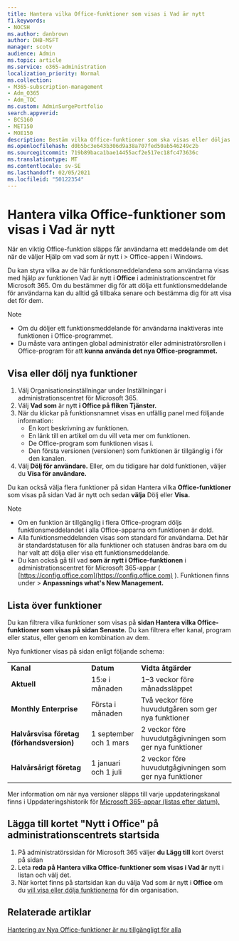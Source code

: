 ```yaml
---
title: Hantera vilka Office-funktioner som visas i Vad är nytt
f1.keywords:
- NOCSH
ms.author: danbrown
author: DHB-MSFT
manager: scotv
audience: Admin
ms.topic: article
ms.service: o365-administration
localization_priority: Normal
ms.collection:
- M365-subscription-management
- Adm_O365
- Adm_TOC
ms.custom: AdminSurgePortfolio
search.appverid:
- BCS160
- MET150
- MOE150
description: Bestäm vilka Office-funktioner som ska visas eller döljas när en användare väljer Hjälp > Vad är nytt i Office-appen i Windows med hjälp av funktionen "Vad är nytt i Office" i administrationscentret för Microsoft 365.
ms.openlocfilehash: d0b5bc3e643b306d9a38a707fed50ab546249c2b
ms.sourcegitcommit: 719b89baca1bae14455acf2e517ec18fc473636c
ms.translationtype: MT
ms.contentlocale: sv-SE
ms.lasthandoff: 02/05/2021
ms.locfileid: "50122354"
---
```

# <a name="manage-which-office-features-appear-in-whats-new"></a>Hantera vilka Office-funktioner som visas i Vad är nytt

När en viktig Office-funktion släpps får användarna ett meddelande om det när de väljer Hjälp om vad som är nytt i  >   Office-appen i Windows.

Du kan styra vilka av de här funktionsmeddelandena som användarna visas med hjälp av funktionen Vad är nytt i **Office** i administrationscentret för Microsoft 365. Om du bestämmer dig för att dölja ett funktionsmeddelande för användarna kan du alltid gå tillbaka senare och bestämma dig för att visa det för dem.

> [!NOTE]
> - Om du döljer ett funktionsmeddelande för användarna inaktiveras inte funktionen i Office-programmet.
> - Du måste vara antingen global administratör eller administratörsrollen i Office-program för att **kunna använda det nya Office-programmet.**

## <a name="show-or-hide-new-features"></a>Visa eller dölj nya funktioner 

1. Välj Organisationsinställningar under Inställningar i administrationscentret för Microsoft 365. 
2. Välj **Vad som** är nytt **i Office på fliken Tjänster.**
3. När du klickar på funktionsnamnet visas en utfällig panel med följande information:
     - En kort beskrivning av funktionen.
     - En länk till en artikel om du vill veta mer om funktionen.
     - De Office-program som funktionen visas i.
     - Den första versionen (versionen) som funktionen är tillgänglig i för den kanalen.
4. Välj **Dölj för användare.** Eller, om du tidigare har dold funktionen, väljer du **Visa för användare.**

Du kan också välja flera funktioner på sidan Hantera vilka **Office-funktioner** som visas på sidan Vad är nytt och sedan **välja** Dölj eller **Visa.**

> [!NOTE]
> - Om en funktion är tillgänglig i flera  Office-program döljs funktionsmeddelandet i alla Office-apparna om funktionen är dold.
> - Alla funktionsmeddelanden visas som standard för användarna. Det här är standardstatusen för alla funktioner och statusen ändras bara om du har valt att dölja eller visa ett funktionsmeddelande.
> - Du kan också gå till vad **som är nytt i Office-funktionen** i administrationscentret för Microsoft 365-appar ( [https://config.office.com](https://config.office.com) ). Funktionen finns under   >  **Anpassnings what's New Management.**

## <a name="list-of-features"></a>Lista över funktioner

Du kan filtrera vilka funktioner som visas på **sidan Hantera vilka Office-funktioner som visas på sidan Senaste.** Du kan filtrera efter kanal, program eller status, eller genom en kombination av dem.

Nya funktioner visas på sidan enligt följande schema:

||||
|:-----|:-----|:-----|
|**Kanal** <br/> |**Datum** <br/> |**Vidta åtgärder** <br/> |
|**Aktuell** <br/> |15:e i månaden  <br/> |1–3 veckor före månadssläppet <br/> |
|**Monthly Enterprise** <br/> |Första i månaden  <br/> |Två veckor före huvudutgåren som ger nya funktioner |
|**Halvårsvisa företag (förhandsversion)** <br/> |1 september och 1 mars <br/> | 2 veckor före huvudutgågivningen som ger nya funktioner|
|**Halvårsårigt företag** <br/> |1 januari och 1 juli <br/> | 2 veckor före huvudutgågivningen som ger nya funktioner<br/> |

Mer information om när nya versioner släpps till varje uppdateringskanal finns i Uppdateringshistorik för [Microsoft 365-appar (listas efter datum).](https://docs.microsoft.com/officeupdates/update-history-microsoft365-apps-by-date)

## <a name="add-the-whats-new-in-office-card-to-the-admin-center-home-page"></a>Lägga till kortet "Nytt i Office" på administrationscentrets startsida

1. På administratörssidan för Microsoft 365 väljer **du Lägg till** kort överst på sidan
2. Leta **reda på Hantera vilka Office-funktioner som visas i Vad är** nytt i listan och välj det.
3. När kortet finns på startsidan kan du välja Vad som är nytt i **Office** om du [vill visa eller dölja funktionerna](#show-or-hide-new-features) för din organisation.


## <a name="related-articles"></a>Relaterade artiklar

[Hantering av Nya Office-funktioner är nu tillgängligt för alla](https://techcommunity.microsoft.com/t5/microsoft-365-blog/office-what-s-new-management-is-now-generally-available/ba-p/1179954)